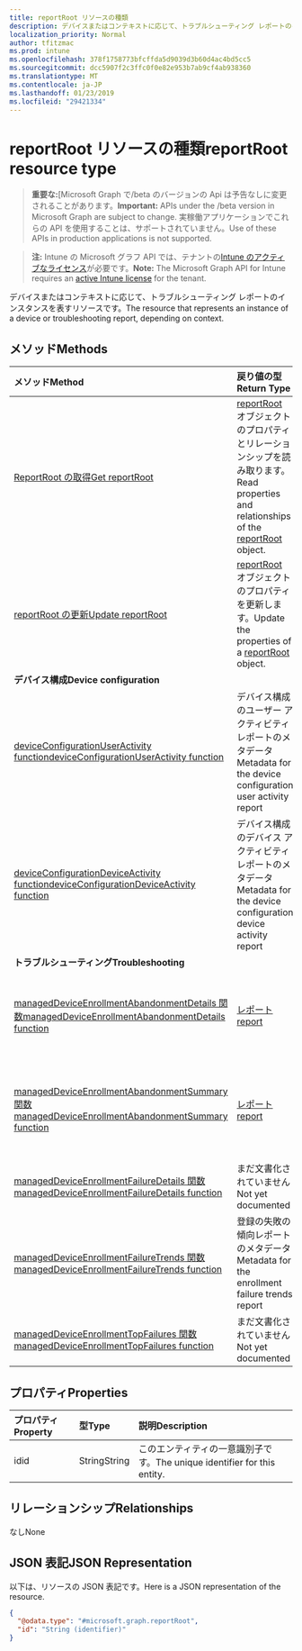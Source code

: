 ```yaml
---
title: reportRoot リソースの種類
description: デバイスまたはコンテキストに応じて、トラブルシューティング レポートのインスタンスを表すリソースです。
localization_priority: Normal
author: tfitzmac
ms.prod: intune
ms.openlocfilehash: 378f1758773bfcffda5d9039d3b60d4ac4bd5cc5
ms.sourcegitcommit: dcc5907f2c3ffc0f0e82e953b7ab9cf4ab938360
ms.translationtype: MT
ms.contentlocale: ja-JP
ms.lasthandoff: 01/23/2019
ms.locfileid: "29421334"
---
```

# <a name="reportroot-resource-type"></a><span data-ttu-id="303b0-103">reportRoot リソースの種類</span><span class="sxs-lookup"><span data-stu-id="303b0-103">reportRoot resource type</span></span>

> <span data-ttu-id="303b0-104">**重要な:**[Microsoft Graph で/beta のバージョンの Api は予告なしに変更されることがあります。</span><span class="sxs-lookup"><span data-stu-id="303b0-104">**Important:** APIs under the /beta version in Microsoft Graph are subject to change.</span></span> <span data-ttu-id="303b0-105">実稼働アプリケーションでこれらの API を使用することは、サポートされていません。</span><span class="sxs-lookup"><span data-stu-id="303b0-105">Use of these APIs in production applications is not supported.</span></span>

> <span data-ttu-id="303b0-106">**注:** Intune の Microsoft グラフ API では、テナントの[Intune のアクティブなライセンス](https://go.microsoft.com/fwlink/?linkid=839381)が必要です。</span><span class="sxs-lookup"><span data-stu-id="303b0-106">**Note:** The Microsoft Graph API for Intune requires an [active Intune license](https://go.microsoft.com/fwlink/?linkid=839381) for the tenant.</span></span>

<span data-ttu-id="303b0-107">デバイスまたはコンテキストに応じて、トラブルシューティング レポートのインスタンスを表すリソースです。</span><span class="sxs-lookup"><span data-stu-id="303b0-107">The resource that represents an instance of a device or troubleshooting report, depending on context.</span></span>

## <a name="methods"></a><span data-ttu-id="303b0-108">メソッド</span><span class="sxs-lookup"><span data-stu-id="303b0-108">Methods</span></span>
|<span data-ttu-id="303b0-109">メソッド</span><span class="sxs-lookup"><span data-stu-id="303b0-109">Method</span></span>|<span data-ttu-id="303b0-110">戻り値の型</span><span class="sxs-lookup"><span data-stu-id="303b0-110">Return Type</span></span>|<span data-ttu-id="303b0-111">説明</span><span class="sxs-lookup"><span data-stu-id="303b0-111">Description</span></span>|
|:---|:---|:---|
|[<span data-ttu-id="303b0-112">ReportRoot の取得</span><span class="sxs-lookup"><span data-stu-id="303b0-112">Get reportRoot</span></span>](../api/intune-shared-reportroot-get.md)|<span data-ttu-id="303b0-113">[reportRoot](../resources/intune-shared-reportroot.md) オブジェクトのプロパティとリレーションシップを読み取ります。</span><span class="sxs-lookup"><span data-stu-id="303b0-113">Read properties and relationships of the [reportRoot](../resources/intune-shared-reportroot.md) object.</span></span>|
|[<span data-ttu-id="303b0-114">reportRoot の更新</span><span class="sxs-lookup"><span data-stu-id="303b0-114">Update reportRoot</span></span>](../api/intune-shared-reportroot-update.md)|<span data-ttu-id="303b0-115">[reportRoot](../resources/intune-shared-reportroot.md) オブジェクトのプロパティを更新します。</span><span class="sxs-lookup"><span data-stu-id="303b0-115">Update the properties of a [reportRoot](../resources/intune-shared-reportroot.md) object.</span></span>|
|<span data-ttu-id="303b0-116">**デバイス構成**</span><span class="sxs-lookup"><span data-stu-id="303b0-116">**Device configuration**</span></span>|
|[<span data-ttu-id="303b0-117">deviceConfigurationUserActivity function</span><span class="sxs-lookup"><span data-stu-id="303b0-117">deviceConfigurationUserActivity function</span></span>](../api/intune-shared-reportroot-deviceconfigurationuseractivity.md)|<span data-ttu-id="303b0-118">デバイス構成のユーザー アクティビティ レポートのメタデータ</span><span class="sxs-lookup"><span data-stu-id="303b0-118">Metadata for the device configuration user activity report</span></span>|
|[<span data-ttu-id="303b0-119">deviceConfigurationDeviceActivity function</span><span class="sxs-lookup"><span data-stu-id="303b0-119">deviceConfigurationDeviceActivity function</span></span>](../api/intune-shared-reportroot-deviceconfigurationdeviceactivity.md)|<span data-ttu-id="303b0-120">デバイス構成のデバイス アクティビティ レポートのメタデータ</span><span class="sxs-lookup"><span data-stu-id="303b0-120">Metadata for the device configuration device activity report</span></span>|
|<span data-ttu-id="303b0-121">**トラブルシューティング**</span><span class="sxs-lookup"><span data-stu-id="303b0-121">**Troubleshooting**</span></span>|
|[<span data-ttu-id="303b0-122">managedDeviceEnrollmentAbandonmentDetails 関数</span><span class="sxs-lookup"><span data-stu-id="303b0-122">managedDeviceEnrollmentAbandonmentDetails function</span></span>](../api/intune-shared-reportroot-manageddeviceenrollmentabandonmentdetails.md)|[<span data-ttu-id="303b0-123">レポート</span><span class="sxs-lookup"><span data-stu-id="303b0-123">report</span></span>](../resources/intune-shared-report.md)|<span data-ttu-id="303b0-124">登録放棄の詳細レポートのメタデータ</span><span class="sxs-lookup"><span data-stu-id="303b0-124">Metadata for Enrollment abandonment details report</span></span>|
|[<span data-ttu-id="303b0-125">managedDeviceEnrollmentAbandonmentSummary 関数</span><span class="sxs-lookup"><span data-stu-id="303b0-125">managedDeviceEnrollmentAbandonmentSummary function</span></span>](../api/intune-shared-reportroot-manageddeviceenrollmentabandonmentsummary.md)|[<span data-ttu-id="303b0-126">レポート</span><span class="sxs-lookup"><span data-stu-id="303b0-126">report</span></span>](../resources/intune-shared-report.md)|<span data-ttu-id="303b0-127">登録放棄の概要レポートのメタデータ</span><span class="sxs-lookup"><span data-stu-id="303b0-127">Metadata for Enrollment abandonment summary report</span></span>|
|[<span data-ttu-id="303b0-128">managedDeviceEnrollmentFailureDetails 関数</span><span class="sxs-lookup"><span data-stu-id="303b0-128">managedDeviceEnrollmentFailureDetails function</span></span>](../api/intune-shared-reportroot-manageddeviceenrollmentfailuredetails.md)|<span data-ttu-id="303b0-129">まだ文書化されていません</span><span class="sxs-lookup"><span data-stu-id="303b0-129">Not yet documented</span></span>|
|[<span data-ttu-id="303b0-130">managedDeviceEnrollmentFailureTrends 関数</span><span class="sxs-lookup"><span data-stu-id="303b0-130">managedDeviceEnrollmentFailureTrends function</span></span>](../api/intune-shared-reportroot-manageddeviceenrollmentfailuretrends.md)|<span data-ttu-id="303b0-131">登録の失敗の傾向レポートのメタデータ</span><span class="sxs-lookup"><span data-stu-id="303b0-131">Metadata for the enrollment failure trends report</span></span>|
|[<span data-ttu-id="303b0-132">managedDeviceEnrollmentTopFailures 関数</span><span class="sxs-lookup"><span data-stu-id="303b0-132">managedDeviceEnrollmentTopFailures function</span></span>](../api/intune-shared-reportroot-manageddeviceenrollmenttopfailures.md)|<span data-ttu-id="303b0-133">まだ文書化されていません</span><span class="sxs-lookup"><span data-stu-id="303b0-133">Not yet documented</span></span>|

## <a name="properties"></a><span data-ttu-id="303b0-134">プロパティ</span><span class="sxs-lookup"><span data-stu-id="303b0-134">Properties</span></span>
|<span data-ttu-id="303b0-135">プロパティ</span><span class="sxs-lookup"><span data-stu-id="303b0-135">Property</span></span>|<span data-ttu-id="303b0-136">型</span><span class="sxs-lookup"><span data-stu-id="303b0-136">Type</span></span>|<span data-ttu-id="303b0-137">説明</span><span class="sxs-lookup"><span data-stu-id="303b0-137">Description</span></span>|
|:---|:---|:---|
|<span data-ttu-id="303b0-138">id</span><span class="sxs-lookup"><span data-stu-id="303b0-138">id</span></span>|<span data-ttu-id="303b0-139">String</span><span class="sxs-lookup"><span data-stu-id="303b0-139">String</span></span>|<span data-ttu-id="303b0-140">このエンティティの一意識別子です。</span><span class="sxs-lookup"><span data-stu-id="303b0-140">The unique identifier for this entity.</span></span>|

## <a name="relationships"></a><span data-ttu-id="303b0-141">リレーションシップ</span><span class="sxs-lookup"><span data-stu-id="303b0-141">Relationships</span></span>
<span data-ttu-id="303b0-142">なし</span><span class="sxs-lookup"><span data-stu-id="303b0-142">None</span></span>

## <a name="json-representation"></a><span data-ttu-id="303b0-143">JSON 表記</span><span class="sxs-lookup"><span data-stu-id="303b0-143">JSON Representation</span></span>
<span data-ttu-id="303b0-144">以下は、リソースの JSON 表記です。</span><span class="sxs-lookup"><span data-stu-id="303b0-144">Here is a JSON representation of the resource.</span></span>
<!-- {
  "blockType": "resource",
  "keyProperty": "id",
  "@odata.type": "microsoft.graph.reportRoot"
}
-->
``` json
{
  "@odata.type": "#microsoft.graph.reportRoot",
  "id": "String (identifier)"
}
```



